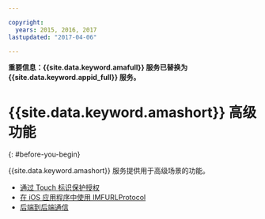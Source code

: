 ```yaml
---

copyright:
  years: 2015, 2016, 2017
lastupdated: "2017-04-06"

---
```


**重要信息：{{site.data.keyword.amafull}} 服务已替换为 {{site.data.keyword.appid_full}} 服务。**

# {{site.data.keyword.amashort}} 高级功能
{: #before-you-begin}

{{site.data.keyword.amashort}} 服务提供用于高级场景的功能。
* [通过 Touch 标识保护授权](advanced-topics-touchid.html)
* [在 iOS 应用程序中使用 IMFURLProtocol](advanced-topics-IMFURLProtocol.html)
* [后端到后端通信](advanced-topics-oauthsdk.html)
